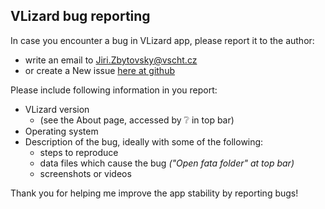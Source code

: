## VLizard bug reporting

In case you encounter a bug in VLizard app, please report it to the author:

- write an email to [Jiri.Zbytovsky@vscht.cz](mailto:Jiri.Zbytovsky@vscht.cz)
- or create a New issue [here at github](https://github.com/Lemonexe/VLizard/issues)

Please include following information in you report:
- VLizard version
  - (see the About page, accessed by ❔ in top bar)
- Operating system
- Description of the bug, ideally with some of the following:
  - steps to reproduce
  - data files which cause the bug _("Open fata folder" at top bar)_
  - screenshots or videos

Thank you for helping me improve the app stability by reporting bugs!
